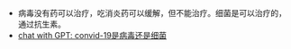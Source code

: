 - 病毒没有药可以治疗，吃消炎药可以缓解，但不能治疗。细菌是可以治疗的，通过抗生素。
- [chat with GPT: convid-19是病毒还是细菌](https://chatgpt.com/share/672c212f-5c90-8002-8ca6-93f6fa8f3626)